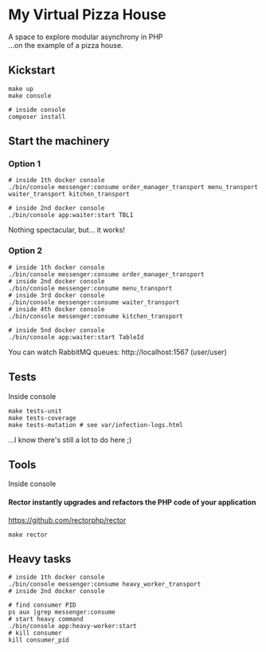 # My Virtual Pizza House
A space to explore modular asynchrony in PHP   
...on the example of a pizza house.

## Kickstart
```shell
make up
make console

# inside console
composer install
```

## Start the machinery
### Option 1
```shell
# inside 1th docker console
./bin/console messenger:consume order_manager_transport menu_transport waiter_transport kitchen_transport

# inside 2nd docker console
./bin/console app:waiter:start TBL1
```
Nothing spectacular, but... it works!

### Option 2
```shell
# inside 1th docker console
./bin/console messenger:consume order_manager_transport
# inside 2nd docker console
./bin/console messenger:consume menu_transport
# inside 3rd docker console
./bin/console messenger:consume waiter_transport
# inside 4th docker console
./bin/console messenger:consume kitchen_transport

# inside 5nd docker console
./bin/console app:waiter:start TableId
```

You can watch RabbitMQ queues: http://localhost:1567 (user/user)

## Tests
Inside console
```shell
make tests-unit
make tests-coverage
make tests-mutation # see var/infection-logs.html
```
...I know there's still a lot to do here ;)

## Tools
Inside console
#### Rector instantly upgrades and refactors the PHP code of your application
https://github.com/rectorphp/rector
```shell
make rector
```

## Heavy tasks
```shell
# inside 1th docker console
./bin/console messenger:consume heavy_worker_transport
# inside 2nd docker console

# find consumer PID
ps aux |grep messenger:consume
# start heavy command
./bin/console app:heavy-worker:start
# kill consumer
kill consumer_pid
```

